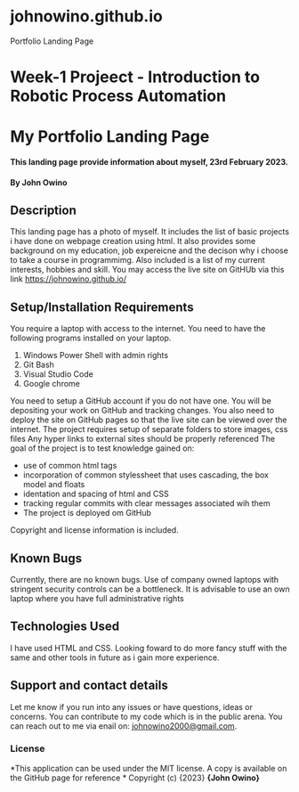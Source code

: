 # johnowino.github.io
Portfolio Landing Page
# Week-1 Projeect - Introduction to Robotic Process Automation
# My Portfolio Landing Page
#### This landing page provide information about myself, 23rd February 2023.
#### By **John Owino**
## Description
This landing page has a photo of myself. It includes the list of basic projects i have done on webpage creation using html. It also provides some background on my education, job expereicne and the decison why i choose to take a course in programmimg. Also included is a list of my current interests, hobbies and skill.
You may access the live site on GitHUb via this link https://johnowino.github.io/
## Setup/Installation Requirements
You require a laptop with access to the internet. You need to have the following programs installed on your laptop.
1. Windows Power Shell with admin rights
2. Git Bash
3. Visual Studio Code
5. Google chrome

You need to setup a GitHub account if you do not have one. You will be depositing your work on GitHub and tracking changes.
You also need to deploy the site on GitHub pages so that the live site can be viewed over the internet.
The project requires setup of separate folders to store images, css files
Any hyper links to external sites should be properly referenced
The goal of the project is to test knowledge gained on:
* use of common html tags
* incorporation of common stylessheet that uses cascading, the box model and floats
* identation and spacing of html and CSS
* tracking regular commits with clear messages associated wih them
* The project is deployed om GitHub

Copyright and license information is included. 
## Known Bugs
Currently, there are no known bugs. Use of company owned laptops with stringent security controls can be a bottleneck. It is advisable to use an own laptop where you have full administrative rights
## Technologies Used
I have used HTML and CSS. Looking foward to do more fancy stuff with the same and other tools in future as i gain more experience.
## Support and contact details
Let me know if you run into any issues or have questions, ideas or concerns. You can contribute to my code which is in the public arena. You can reach out to me via enail on: johnowino2000@gmail.com.
### License
*This application can be used under the MIT license. A copy is available on the GitHub page for reference *
Copyright (c) {2023} **{John Owino}**


